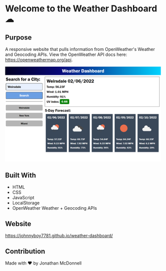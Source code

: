 # Welcome to the Weather Dashboard ☁

## Purpose
A responsive website that pulls information from OpenWeather's Weather and Geocoding APIs. View the OpenWeather API docs here: https://openweathermap.org/api. 

![Screenshot](./assets/images/weatherDashScreenshot.png)

## Built With
* HTML
* CSS
* JavaScript
* LocalStorage
* OpenWeather Weather + Geocoding APIs

## Website
https://johnnyboy7781.github.io/weather-dashboard/

## Contribution
Made with ❤️ by Jonathan McDonnell
